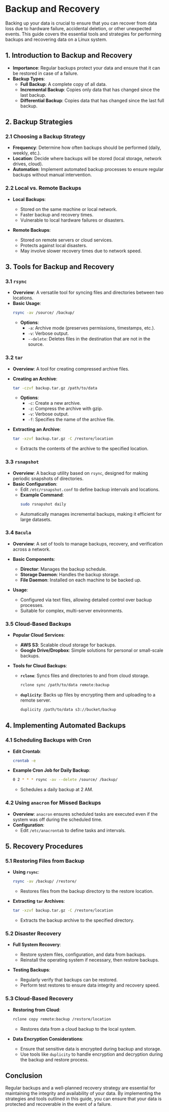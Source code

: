 # Backup and Recovery

Backing up your data is crucial to ensure that you can recover from data loss due to hardware failure, accidental deletion, or other unexpected events. This guide covers the essential tools and strategies for performing backups and recovering data on a Linux system.

## 1. Introduction to Backup and Recovery

- **Importance**: Regular backups protect your data and ensure that it can be restored in case of a failure.
- **Backup Types**:
  - **Full Backup**: A complete copy of all data.
  - **Incremental Backup**: Copies only data that has changed since the last backup.
  - **Differential Backup**: Copies data that has changed since the last full backup.

## 2. Backup Strategies

### 2.1 Choosing a Backup Strategy

- **Frequency**: Determine how often backups should be performed (daily, weekly, etc.).
- **Location**: Decide where backups will be stored (local storage, network drives, cloud).
- **Automation**: Implement automated backup processes to ensure regular backups without manual intervention.

### 2.2 Local vs. Remote Backups

- **Local Backups**:
  - Stored on the same machine or local network.
  - Faster backup and recovery times.
  - Vulnerable to local hardware failures or disasters.
  
- **Remote Backups**:
  - Stored on remote servers or cloud services.
  - Protects against local disasters.
  - May involve slower recovery times due to network speed.

## 3. Tools for Backup and Recovery

### 3.1 `rsync`

- **Overview**: A versatile tool for syncing files and directories between two locations.
- **Basic Usage**:
  ```bash
  rsync -av /source/ /backup/
  ```
  - **Options**:
    - `-a`: Archive mode (preserves permissions, timestamps, etc.).
    - `-v`: Verbose output.
    - `--delete`: Deletes files in the destination that are not in the source.
  
### 3.2 `tar`

- **Overview**: A tool for creating compressed archive files.
- **Creating an Archive**:
  ```bash
  tar -czvf backup.tar.gz /path/to/data
  ```
  - **Options**:
    - `-c`: Create a new archive.
    - `-z`: Compress the archive with gzip.
    - `-v`: Verbose output.
    - `-f`: Specifies the name of the archive file.
  
- **Extracting an Archive**:
  ```bash
  tar -xzvf backup.tar.gz -C /restore/location
  ```
  - Extracts the contents of the archive to the specified location.

### 3.3 `rsnapshot`

- **Overview**: A backup utility based on `rsync`, designed for making periodic snapshots of directories.
- **Basic Configuration**:
  - Edit `/etc/rsnapshot.conf` to define backup intervals and locations.
  - **Example Command**:
    ```bash
    sudo rsnapshot daily
    ```
  - Automatically manages incremental backups, making it efficient for large datasets.

### 3.4 `Bacula`

- **Overview**: A set of tools to manage backups, recovery, and verification across a network.
- **Basic Components**:
  - **Director**: Manages the backup schedule.
  - **Storage Daemon**: Handles the backup storage.
  - **File Daemon**: Installed on each machine to be backed up.
  
- **Usage**:
  - Configured via text files, allowing detailed control over backup processes.
  - Suitable for complex, multi-server environments.

### 3.5 Cloud-Based Backups

- **Popular Cloud Services**:
  - **AWS S3**: Scalable cloud storage for backups.
  - **Google Drive/Dropbox**: Simple solutions for personal or small-scale backups.

- **Tools for Cloud Backups**:
  - **`rclone`**: Syncs files and directories to and from cloud storage.
    ```bash
    rclone sync /path/to/data remote:backup
    ```
  - **`duplicity`**: Backs up files by encrypting them and uploading to a remote server.
    ```bash
    duplicity /path/to/data s3://bucket/backup
    ```

## 4. Implementing Automated Backups

### 4.1 Scheduling Backups with Cron

- **Edit Crontab**:
  ```bash
  crontab -e
  ```
- **Example Cron Job for Daily Backup**:
  ```bash
  0 2 * * * rsync -av --delete /source/ /backup/
  ```
  - Schedules a daily backup at 2 AM.

### 4.2 Using `anacron` for Missed Backups

- **Overview**: `anacron` ensures scheduled tasks are executed even if the system was off during the scheduled time.
- **Configuration**:
  - Edit `/etc/anacrontab` to define tasks and intervals.

## 5. Recovery Procedures

### 5.1 Restoring Files from Backup

- **Using `rsync`**:
  ```bash
  rsync -av /backup/ /restore/
  ```
  - Restores files from the backup directory to the restore location.

- **Extracting `tar` Archives**:
  ```bash
  tar -xzvf backup.tar.gz -C /restore/location
  ```
  - Extracts the backup archive to the specified directory.

### 5.2 Disaster Recovery

- **Full System Recovery**:
  - Restore system files, configuration, and data from backups.
  - Reinstall the operating system if necessary, then restore backups.
  
- **Testing Backups**:
  - Regularly verify that backups can be restored.
  - Perform test restores to ensure data integrity and recovery speed.

### 5.3 Cloud-Based Recovery

- **Restoring from Cloud**:
  ```bash
  rclone copy remote:backup /restore/location
  ```
  - Restores data from a cloud backup to the local system.

- **Data Encryption Considerations**:
  - Ensure that sensitive data is encrypted during backup and storage.
  - Use tools like `duplicity` to handle encryption and decryption during the backup and restore process.

## Conclusion

Regular backups and a well-planned recovery strategy are essential for maintaining the integrity and availability of your data. By implementing the strategies and tools outlined in this guide, you can ensure that your data is protected and recoverable in the event of a failure.
